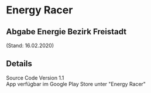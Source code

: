 # Energy Racer
## Abgabe Energie Bezirk Freistadt 

(Stand: 16.02.2020)

## Details
Source Code Version 1.1\
App verfügbar im Google Play Store unter "Energy Racer"

